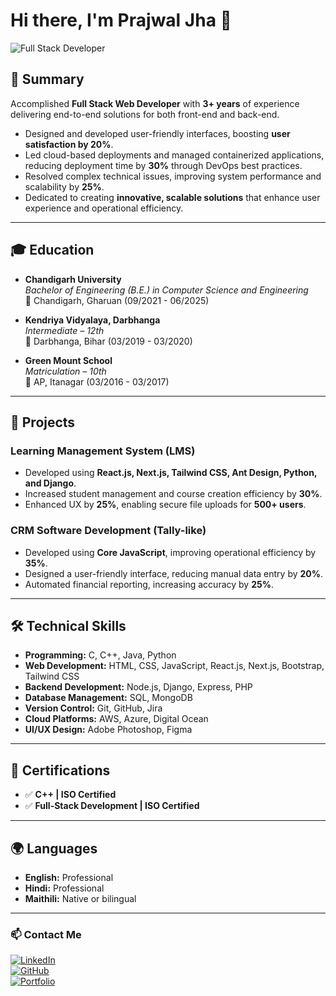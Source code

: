 # Hi there, I'm Prajwal Jha 👋

![Full Stack Developer](https://cdn.dribbble.com/users/1162077/screenshots/3848914/programmer.gif)

## 📝 Summary
Accomplished **Full Stack Web Developer** with **3+ years** of experience delivering end-to-end solutions for both front-end and back-end.  
- Designed and developed user-friendly interfaces, boosting **user satisfaction by 20%**.  
- Led cloud-based deployments and managed containerized applications, reducing deployment time by **30%** through DevOps best practices.  
- Resolved complex technical issues, improving system performance and scalability by **25%**.  
- Dedicated to creating **innovative, scalable solutions** that enhance user experience and operational efficiency.  

---

## 🎓 Education
- **Chandigarh University**  
  *Bachelor of Engineering (B.E.) in Computer Science and Engineering*  
  📍 Chandigarh, Gharuan (09/2021 - 06/2025)

- **Kendriya Vidyalaya, Darbhanga**  
  *Intermediate – 12th*  
  📍 Darbhanga, Bihar (03/2019 - 03/2020)

- **Green Mount School**  
  *Matriculation – 10th*  
  📍 AP, Itanagar (03/2016 - 03/2017)

---

## 🚀 Projects
### **Learning Management System (LMS)**
- Developed using **React.js, Next.js, Tailwind CSS, Ant Design, Python, and Django**.
- Increased student management and course creation efficiency by **30%**.
- Enhanced UX by **25%**, enabling secure file uploads for **500+ users**.

### **CRM Software Development (Tally-like)**
- Developed using **Core JavaScript**, improving operational efficiency by **35%**.
- Designed a user-friendly interface, reducing manual data entry by **20%**.
- Automated financial reporting, increasing accuracy by **25%**.

---

## 🛠 Technical Skills
- **Programming:** C, C++, Java, Python  
- **Web Development:** HTML, CSS, JavaScript, React.js, Next.js, Bootstrap, Tailwind CSS  
- **Backend Development:** Node.js, Django, Express, PHP  
- **Database Management:** SQL, MongoDB  
- **Version Control:** Git, GitHub, Jira  
- **Cloud Platforms:** AWS, Azure, Digital Ocean  
- **UI/UX Design:** Adobe Photoshop, Figma  

---

## 📜 Certifications
- ✅ **C++ | ISO Certified**  
- ✅ **Full-Stack Development | ISO Certified**  

---

## 🌍 Languages
- **English:** Professional  
- **Hindi:** Professional  
- **Maithili:** Native or bilingual  

---

### 📫 Contact Me
[![LinkedIn](https://img.shields.io/badge/LinkedIn-blue?style=flat&logo=linkedin)](https://linkedin.com/in/yourprofile)  
[![GitHub](https://img.shields.io/badge/GitHub-black?style=flat&logo=github)](https://github.com/yourprofile)  
[![Portfolio](https://img.shields.io/badge/Portfolio-green?style=flat)](https://yourportfolio.com)
